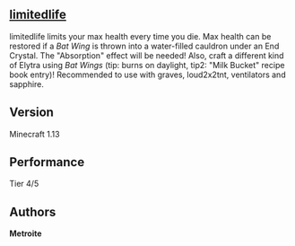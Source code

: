## [limitedlife](https://minhaskamal.github.io/DownGit/#/home?url=https://github.com/Metroite/datapacks/tree/master/limitedlife)

limitedlife limits your max health every time you die. Max health can be restored if a *Bat Wing* is thrown into a water-filled cauldron under an End Crystal. The "Absorption" effect will be needed!
Also, craft a different kind of Elytra using *Bat Wings* (tip: burns on daylight, tip2: "Milk Bucket" recipe book entry)!
Recommended to use with graves, loud2x2tnt, ventilators and sapphire.

## Version

Minecraft 1.13

## Performance

Tier 4/5

## Authors

**Metroite**
